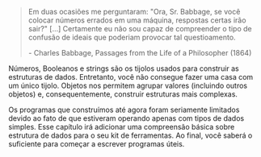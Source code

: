 > Em duas ocasiões me perguntaram: "Ora, Sr. Babbage, se você colocar números errados em uma máquina, respostas certas irão sair?" \[...\] Certamente eu não sou capaz de compreender o tipo de confusão de ideais que poderiam provocar tal questioamento.
> 
> \- Charles Babbage, Passages from the Life of a Philosopher (1864)

Números, Booleanos e strings são os tijolos usados para construir as estruturas de dados. Entretanto, você não consegue fazer uma casa com um único tijolo. Objetos nos permitem agrupar valores (incluindo outros objetos) e, consequentemente, construir estruturas mais complexas.

Os programas que construímos até agora foram seriamente limitados devido ao fato de que estiveram operando apenas com tipos de dados simples. Esse capítulo irá adicionar uma compreensão básica sobre estrutura de dados para o seu kit de ferramentas. Ao final, você saberá o suficiente para começar a escrever programas úteis.